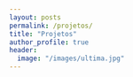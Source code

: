```yaml
---
layout: posts
permalink: /projetos/
title: "Projetos"
author_profile: true
header:
  image: "/images/ultima.jpg"
---
```



